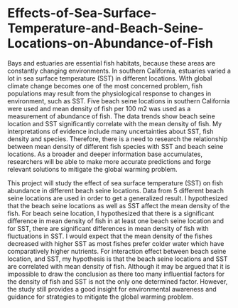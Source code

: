 # Effects-of-Sea-Surface-Temperature-and-Beach-Seine-Locations-on-Abundance-of-Fish

Bays and estuaries are essential fish habitats, because these areas are constantly changing environments. In southern California, estuaries varied a lot in sea surface temperature (SST) in different locations. With global climate change becomes one of the most concerned problem, fish populations may result from the physiological response to changes in environment, such as SST. Five beach seine locations in southern California were used and mean density of fish per 100 m2 was used as a measurement of abundance of fish. The data trends show beach seine location and SST significantly correlate with the mean density of fish. My interpretations of evidence include many uncertainties about SST, fish density and species. Therefore, there is a need to research the relationship between mean density of different fish species with SST and beach seine locations. As a broader and deeper information base accumulates, researchers will be able to make more accurate predictions and forge relevant solutions to mitigate the global warming problem.

This project will study the effect of sea surface temperature (SST) on fish abundance in different beach seine locations. Data from 5 different beach seine locations are used in order to get a generalized result. I hypothesized that the beach seine locations as well as SST affect the mean density of the fish. For beach seine location, I hypothesized that there is a significant difference in mean density of fish in at least one beach seine location and for SST, there are significant differences in mean density of fish with fluctuations in SST. I would expect that the mean density of the fishes decreased with higher SST as most fishes prefer colder water which have comparatively higher nutrients. For interaction effect between beach seine location, and SST, my hypothesis is that the beach seine locations and SST are correlated with mean density of fish. Although it may be argued that it is impossible to draw the conclusion as there too many influential factors for the density of fish and SST is not the only one determined factor. However, the study still provides a good insight for environmental awareness and guidance for strategies to mitigate the global warming problem.
